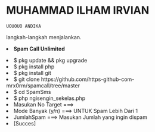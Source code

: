 # MUHAMMAD ILHAM IRVIAN
    UOUOUO ANDIKA


langkah-langkah menjalankan.
<b><li>Spam Call Unlimited</b>
<li>$ pkg update && pkg upgrade
<li>$ pkg install php
<li>$ pkg install git
<li>$ git clone https://github.com/https-github-com-mrx0rm/spamcall/tree/master
<li>$ cd SpamSms
<li>$ php ngisengin_sekelas.php
<li> Masukan No Target ===> 
<li> Mode Banyak (y/n) ===> UNTUK Spam Lebih Dari 1
<li> JumlahSpam ===> Masukan Jumlah yang ingin dispam
<li> [Succes]
